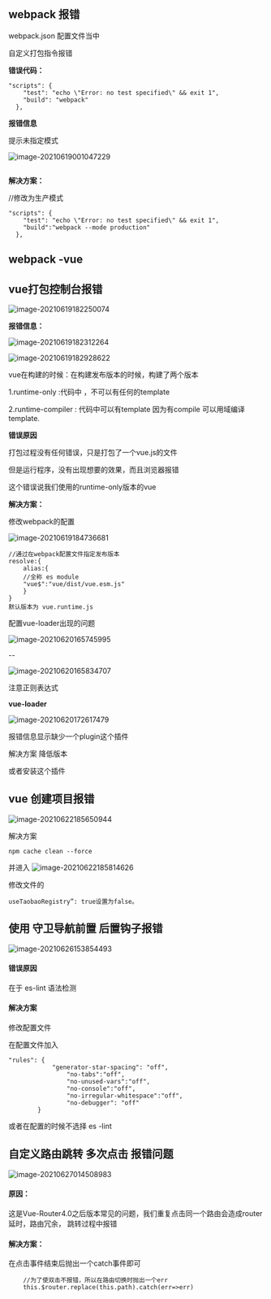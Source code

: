 ## webpack 报错

webpack.json 配置文件当中

自定义打包指令报错

**错误代码：**

```
"scripts": {
    "test": "echo \"Error: no test specified\" && exit 1",
    "build": "webpack"
  },
```

**报错信息**

提示未指定模式



![image-20210619001047229](C:\Users\kaiser\AppData\Roaming\Typora\typora-user-images\image-20210619001047229.png)

```webpack

```

**解决方案：**

//修改为生产模式

```
"scripts": {
    "test": "echo \"Error: no test specified\" && exit 1",
    "build":"webpack --mode production"
  },
```



## **webpack -vue**

## vue打包控制台报错



![image-20210619182250074](C:\Users\kaiser\AppData\Roaming\Typora\typora-user-images\image-20210619182250074.png)

**报错信息：**

![image-20210619182312264](C:\Users\kaiser\AppData\Roaming\Typora\typora-user-images\image-20210619182312264.png)

![image-20210619182928622](C:\Users\kaiser\AppData\Roaming\Typora\typora-user-images\image-20210619182928622.png)

vue在构建的时候：在构建发布版本的时候，构建了两个版本

1.runtime-only :代码中 ，不可以有任何的template

2.runtime-compiler : 代码中可以有template 因为有compile 可以用域编译template.

**错误原因**

打包过程没有任何错误，只是打包了一个vue.js的文件

但是运行程序，没有出现想要的效果，而且浏览器报错

这个错误说我们使用的runtime-only版本的vue



**解决方案：**

修改webpack的配置

![image-20210619184736681](C:\Users\kaiser\AppData\Roaming\Typora\typora-user-images\image-20210619184736681.png)


```
//通过在webpack配置文件指定发布版本
resolve:{
	alias:{
	//全称 es module
	"vue$":"vue/dist/vue.esm.js"
	}
}
默认版本为 vue.runtime.js
```





配置vue-loader出现的问题

![image-20210620165745995](C:\Users\kaiser\AppData\Roaming\Typora\typora-user-images\image-20210620165745995.png)

--

![image-20210620165834707](C:\Users\kaiser\AppData\Roaming\Typora\typora-user-images\image-20210620165834707.png)

注意正则表达式



**vue-loader**

![image-20210620172617479](C:\Users\kaiser\AppData\Roaming\Typora\typora-user-images\image-20210620172617479.png)

报错信息显示缺少一个plugin这个插件

解决方案 降低版本 

或者安装这个插件

## vue 创建项目报错

![image-20210622185650944](C:\Users\kaiser\AppData\Roaming\Typora\typora-user-images\image-20210622185650944.png)

解决方案

```
npm cache clean --force
```



并进入 ![image-20210622185814626](C:\Users\kaiser\AppData\Roaming\Typora\typora-user-images\image-20210622185814626.png)

修改文件的 

```
useTaobaoRegistry”: true设置为false。
```





## 使用 守卫导航前置 后置钩子报错

![image-20210626153854493](C:\Users\kaiser\AppData\Roaming\Typora\typora-user-images\image-20210626153854493.png) 



#### 错误原因

在于 es-lint 语法检测

#### 解决方案

修改配置文件

在配置文件加入

```
"rules": {
			"generator-star-spacing": "off",
				"no-tabs":"off",
				"no-unused-vars":"off",
				"no-console":"off",
				"no-irregular-whitespace":"off",
				"no-debugger": "off"
		}
```

或者在配置的时候不选择 es -lint



## 自定义路由跳转 多次点击 报错问题

![image-20210627014508983](C:\Users\kaiser\AppData\Roaming\Typora\typora-user-images\image-20210627014508983.png)

#### 原因：

这是Vue-Router4.0之后版本常见的问题，我们重复点击同一个路由会造成router延时，路由冗余， 跳转过程中报错

#### 解决方案：

在点击事件结束后抛出一个catch事件即可

```
	//为了使双击不报错，所以在路由切换时抛出一个err
    this.$router.replace(this.path).catch(err=>err)
```

